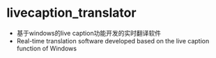 # livecaption_translator

- 基于windows的live caption功能开发的实时翻译软件
- Real-time translation software developed based on the live caption function of Windows
